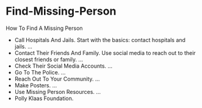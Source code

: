 # Find-Missing-Person

How To Find A Missing Person

- Call Hospitals And Jails. Start with the basics: contact hospitals and jails. ...
- Contact Their Friends And Family. Use social media to reach out to their closest friends or family. ...
- Check Their Social Media Accounts. ...
- Go To The Police. ...
- Reach Out To Your Community. ...
- Make Posters. ...
- Use Missing Person Resources. ...
- Polly Klaas Foundation.
